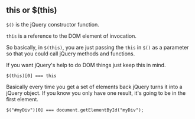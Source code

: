 ## this or $(this)

`$()` is the jQuery constructor function.

`this` is a reference to the DOM element of invocation.

So basically, in `$(this)`, you are just passing the `this` in `$()` as a parameter so that you could call jQuery methods and functions.


If you want jQuery's help to do DOM things just keep this in mind.

    $(this)[0] === this


Basically every time you get a set of elements back jQuery turns it into a jQuery object. If you know you only have one result, it's going to be in the first element.

    $("#myDiv")[0] === document.getElementById("myDiv");
